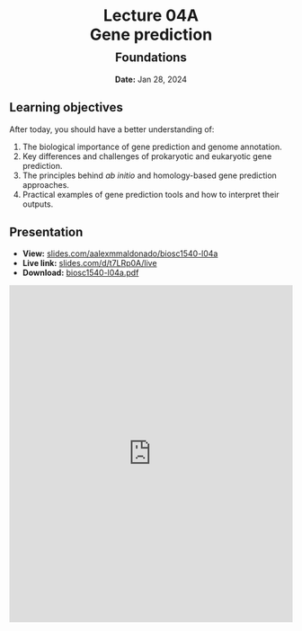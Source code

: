 <h1 style="margin-bottom: 0.4em; text-align: center;">
    <b>Lecture 04A</b><br>
    Gene prediction
</h1>
<h2 style="margin-top: 0.0em; text-align: center;">
    Foundations
</h2>
<p style="text-align: center;">
    <b>Date:</b> Jan 28, 2024
</p>

## Learning objectives

After today, you should have a better understanding of:

1.  The biological importance of gene prediction and genome annotation.
2.  Key differences and challenges of prokaryotic and eukaryotic gene prediction.
3.  The principles behind *ab initio* and homology-based gene prediction approaches.
4.  Practical examples of gene prediction tools and how to interpret their outputs.

<!-- ## Supplementary material

Relevant content for today's lecture.

-   TODO: -->

## Presentation

-   **View:** [slides.com/aalexmmaldonado/biosc1540-l04a](https://slides.com/aalexmmaldonado/biosc1540-l04a)
-   **Live link:** [slides.com/d/t7LRp0A/live](https://slides.com/d/t7LRp0A/live)
-   **Download:** [biosc1540-l04a.pdf](/lectures/04A/biosc1540-l04a.pdf)

<iframe src="https://slides.com/aalexmmaldonado/biosc1540-l04a/embed?byline=hidden&share=hidden" width="100%" height="600" title="BIOSC 1540: Lecture 04A" scrolling="no" frameborder="0" webkitallowfullscreen mozallowfullscreen allowfullscreen></iframe>
